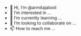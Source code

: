- 👋 Hi, I’m @armitajalooli
- 👀 I’m interested in ...
- 🌱 I’m currently learning ...
- 💞️ I’m looking to collaborate on ...
- 📫 How to reach me ...

<!---
armitajalooli/armitajalooli is a ✨ special ✨ repository because its `README.md` (this file) appears on your GitHub profile.
You can click the Preview link to take a look at your changes.
--->

